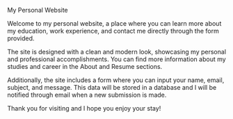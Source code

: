 My Personal Website


Welcome to my personal website, a place where you can learn more about my education, work experience, and contact me directly through the form provided.

The site is designed with a clean and modern look, showcasing my personal and professional accomplishments. You can find more information about my studies and career in the About and Resume sections.

Additionally, the site includes a form where you can input your name, email, subject, and message. This data will be stored in a database and I will be notified through email when a new submission is made.

Thank you for visiting and I hope you enjoy your stay!




